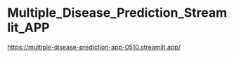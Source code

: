 # Multiple_Disease_Prediction_Streamlit_APP
https://multiple-disease-prediction-app-0510.streamlit.app/
